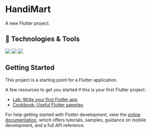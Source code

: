 # HandiMart

A new Flutter project.


## 🔧 Technologies & Tools
![](https://img.shields.io/badge/Code-dart-informational?style=flat&logo=dart&logoColor=white&color=dart)
![](https://img.shields.io/badge/Editor-vscode-informational?style=flat&logo=vsco&logoColor=white&color=2bbc8a)
![](https://img.shields.io/badge/DB-firebase-informational?style=flat&logo=firebase&logoColor=white&color=2bbc8a)

## Getting Started

This project is a starting point for a Flutter application.

A few resources to get you started if this is your first Flutter project:

- [Lab: Write your first Flutter app](https://docs.flutter.dev/get-started/codelab)
- [Cookbook: Useful Flutter samples](https://docs.flutter.dev/cookbook)

For help getting started with Flutter development, view the
[online documentation](https://docs.flutter.dev/), which offers tutorials,
samples, guidance on mobile development, and a full API reference.
